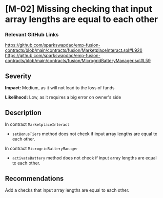 # [M-02] Missing checking that input array lengths are equal to each other

### Relevant GitHub Links

https://github.com/sparkswapdao/emp-fusion-contracts/blob/main/contracts/fusion/MarketplaceInteract.sol#L920
https://github.com/sparkswapdao/emp-fusion-contracts/blob/main/contracts/fusion/MicrogridBatteryManager.sol#L59

## Severity

**Impact:**
Medium, as it will not lead to the loss of funds

**Likelihood:**
Low, as it requires a big error on owner's side

## Description

In contract `MarketplaceInteract`
  - `setBonusTiers` method does not check if input array lengths are equal to each other.

In contract `MicrogridBatteryManager`
  - `activateBattery` method does not check if input array lengths are equal to each other.

## Recommendations

Add a checks that input array lengths are equal to each other. 
